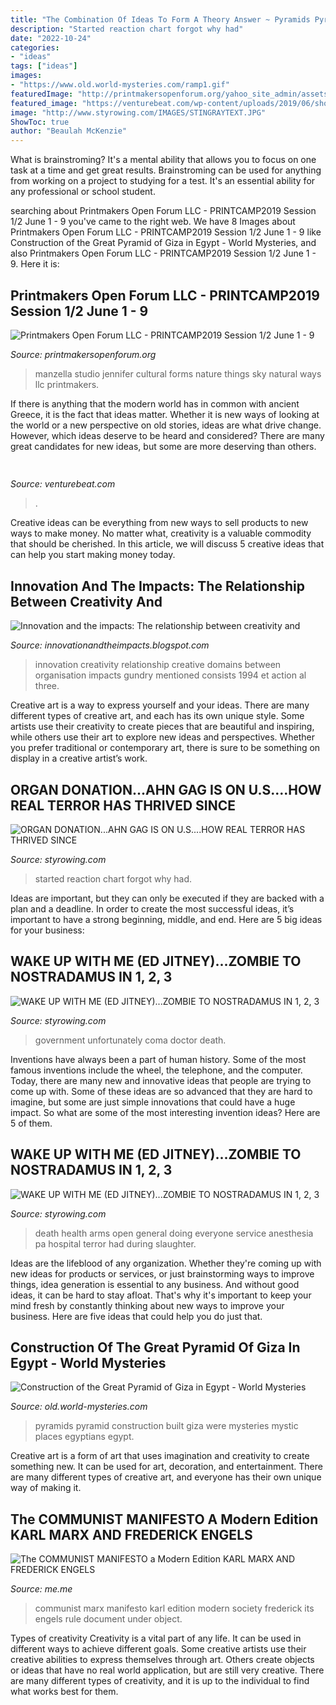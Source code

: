 ```yaml
---
title: "The Combination Of Ideas To Form A Theory Answer ~ Pyramids Pyramid Construction Built Giza Were Mysteries Mystic Places Egyptians Egypt"
description: "Started reaction chart forgot why had"
date: "2022-10-24"
categories:
- "ideas"
tags: ["ideas"]
images:
- "https://www.old.world-mysteries.com/ramp1.gif"
featuredImage: "http://printmakersopenforum.org/yahoo_site_admin/assets/images/Jen_Manzella_for_PC2019.117132041_std.jpg"
featured_image: "https://venturebeat.com/wp-content/uploads/2019/06/shopify-3d-models.jpg"
image: "http://www.styrowing.com/IMAGES/STINGRAYTEXT.JPG"
ShowToc: true
author: "Beaulah McKenzie"
---
```



What is brainstroming? It's a mental ability that allows you to focus on one task at a time and get great results. Brainstroming can be used for anything from working on a project to studying for a test. It's an essential ability for any professional or school student.

	

		
searching about Printmakers Open Forum LLC - PRINTCAMP2019 Session 1/2 June 1 - 9 you've came to the right web. We have 8 Images about Printmakers Open Forum LLC - PRINTCAMP2019 Session 1/2 June 1 - 9 like Construction of the Great Pyramid of Giza in Egypt - World Mysteries,  and also Printmakers Open Forum LLC - PRINTCAMP2019 Session 1/2 June 1 - 9. Here it is:
		
    
## Printmakers Open Forum LLC - PRINTCAMP2019 Session 1/2 June 1 - 9

<img loading=lazy src="http://printmakersopenforum.org/yahoo_site_admin/assets/images/Jen_Manzella_for_PC2019.117132041_std.jpg" onerror="this.onerror=null;this.src='https://tse4.mm.bing.net/th?id=OIP.bdx0roMTztgD4PDxE8wHxQAAAA&amp;pid=15.1';" alt="Printmakers Open Forum LLC - PRINTCAMP2019 Session 1/2 June 1 - 9">

_Source: printmakersopenforum.org_

>manzella studio jennifer cultural forms nature things sky natural ways llc printmakers. 

	

If there is anything that the modern world has in common with ancient Greece, it is the fact that ideas matter. Whether it is new ways of looking at the world or a new perspective on old stories, ideas are what drive change. However, which ideas deserve to be heard and considered? There are many great candidates for new ideas, but some are more deserving than others.

    
## 

<img loading=lazy src="https://venturebeat.com/wp-content/uploads/2019/06/shopify-3d-models.jpg" onerror="this.onerror=null;this.src='https://tse4.mm.bing.net/th?id=OIP.TT16MF0Uq6X0jOCyCSpPPwHaEo&amp;pid=15.1';" alt="">

_Source: venturebeat.com_

>. 

	

Creative ideas can be everything from new ways to sell products to new ways to make money. No matter what, creativity is a valuable commodity that should be cherished. In this article, we will discuss 5 creative ideas that can help you start making money today.

    
## Innovation And The Impacts: The Relationship Between Creativity And

<img loading=lazy src="http://2.bp.blogspot.com/-7zfMobltLIQ/TwlIJSsv3_I/AAAAAAAAABg/07TTIa1C9aA/w1200-h630-p-k-no-nu/2.png" onerror="this.onerror=null;this.src='https://tse1.mm.bing.net/th?id=OIP.fL-HRKoCqg0199BDjRhpOAHaFT&amp;pid=15.1';" alt="Innovation and the impacts: The relationship between creativity and">

_Source: innovationandtheimpacts.blogspot.com_

>innovation creativity relationship creative domains between organisation impacts gundry mentioned consists 1994 et action al three. 

	

Creative art is a way to express yourself and your ideas. There are many different types of creative art, and each has its own unique style. Some artists use their creativity to create pieces that are beautiful and inspiring, while others use their art to explore new ideas and perspectives. Whether you prefer traditional or contemporary art, there is sure to be something on display in a creative artist’s work.

    
## ORGAN DONATION...AHN GAG IS ON U.S....HOW REAL TERROR HAS THRIVED SINCE

<img loading=lazy src="http://www.styrowing.com/IMAGES/TERRORISM.JPG" onerror="this.onerror=null;this.src='https://tse3.mm.bing.net/th?id=OIP.ff8tHbdjpCKqES4IB9NNOQHaF5&amp;pid=15.1';" alt="ORGAN DONATION...AHN GAG IS ON U.S....HOW REAL TERROR HAS THRIVED SINCE">

_Source: styrowing.com_

>started reaction chart forgot why had. 

	

Ideas are important, but they can only be executed if they are backed with a plan and a deadline. In order to create the most successful ideas, it’s important to have a strong beginning, middle, and end. Here are 5 big ideas for your business: 

    
## WAKE UP WITH ME (ED JITNEY)...ZOMBIE TO NOSTRADAMUS IN 1, 2, 3

<img loading=lazy src="http://www.styrowing.com/IMAGES/STINGRAYTEXT.JPG" onerror="this.onerror=null;this.src='https://tse2.mm.bing.net/th?id=OIP.0A4hS5bTIn375Sbw78enUAHaFk&amp;pid=15.1';" alt="WAKE UP WITH ME (ED JITNEY)...ZOMBIE TO NOSTRADAMUS IN 1, 2, 3">

_Source: styrowing.com_

>government unfortunately coma doctor death. 

	

Inventions have always been a part of human history. Some of the most famous inventions include the wheel, the telephone, and the computer. Today, there are many new and innovative ideas that people are trying to come up with. Some of these ideas are so advanced that they are hard to imagine, but some are just simple innovations that could have a huge impact. So what are some of the most interesting invention ideas? Here are 5 of them.

    
## WAKE UP WITH ME (ED JITNEY)...ZOMBIE TO NOSTRADAMUS IN 1, 2, 3

<img loading=lazy src="http://www.styrowing.com/IMAGES/DIDAPIRATE.PNG" onerror="this.onerror=null;this.src='https://tse4.mm.bing.net/th?id=OIP.yksCGzCgMFB5UlQ3mcaEQgHaFx&amp;pid=15.1';" alt="WAKE UP WITH ME (ED JITNEY)...ZOMBIE TO NOSTRADAMUS IN 1, 2, 3">

_Source: styrowing.com_

>death health arms open general doing everyone service anesthesia pa hospital terror had during slaughter. 

	

Ideas are the lifeblood of any organization. Whether they're coming up with new ideas for products or services, or just brainstorming ways to improve things, idea generation is essential to any business. And without good ideas, it can be hard to stay afloat. That's why it's important to keep your mind fresh by constantly thinking about new ways to improve your business. Here are five ideas that could help you do just that.

    
## Construction Of The Great Pyramid Of Giza In Egypt - World Mysteries

<img loading=lazy src="https://www.old.world-mysteries.com/ramp1.gif" onerror="this.onerror=null;this.src='https://tse1.mm.bing.net/th?id=OIP.wO5l8v6O2DfmrJhBeWp6VQAAAA&amp;pid=15.1';" alt="Construction of the Great Pyramid of Giza in Egypt - World Mysteries">

_Source: old.world-mysteries.com_

>pyramids pyramid construction built giza were mysteries mystic places egyptians egypt. 

	

Creative art is a form of art that uses imagination and creativity to create something new. It can be used for art, decoration, and entertainment. There are many different types of creative art, and everyone has their own unique way of making it.

    
## The COMMUNIST MANIFESTO A Modern Edition KARL MARX AND FREDERICK ENGELS

<img loading=lazy src="https://pics.me.me/thumb_the-communist-manifesto-a-modern-edition-karl-marx-and-frederick-22229947.png" onerror="this.onerror=null;this.src='https://tse2.mm.bing.net/th?id=OIP.0xB2gczZgQll0ZAXuX27_wAAAA&amp;pid=15.1';" alt="The COMMUNIST MANIFESTO a Modern Edition KARL MARX AND FREDERICK ENGELS">

_Source: me.me_

>communist marx manifesto karl edition modern society frederick its engels rule document under object. 

	

Types of creativity
Creativity is a vital part of any life. It can be used in different ways to achieve different goals. Some creative artists use their creative abilities to express themselves through art. Others create objects or ideas that have no real world application, but are still very creative. There are many different types of creativity, and it is up to the individual to find what works best for them.

